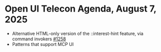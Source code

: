 Open UI Telecon Agenda, August 7, 2025
===================================
 * Alternative HTML-only version of the ::interest-hint feature, via command invokers [#1258](https://github.com/openui/open-ui/issues/1258)
 * Patterns that support MCP UI
